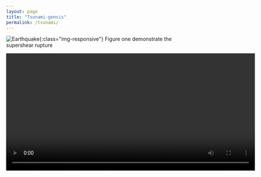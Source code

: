 ```yaml
---
layout: page
title: "Tsunami-gensis"
permalink: /tsunami/
---
```


![Earthquake](/assets/figures/Fig_1.png){:class="img-responsive"}
Figure one demonstrate the supershear rupture





<video width="680" height="320" controls="controls">
  <source src="/assets/videos/Media1.mp4" type="video/mp4">
</video> 
